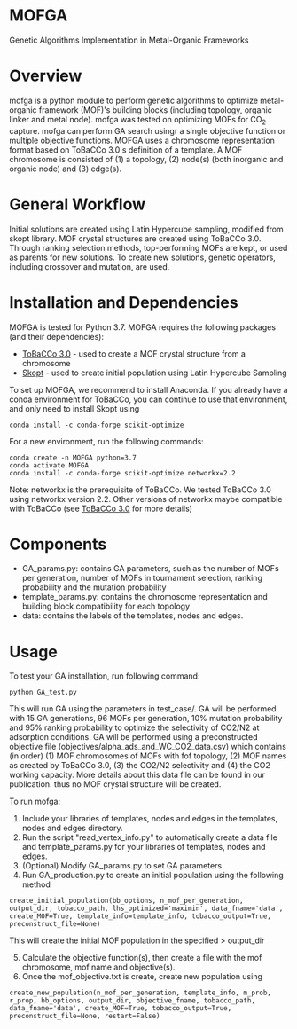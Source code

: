 # MOFGA

Genetic Algorithms Implementation in Metal-Organic Frameworks

# Overview
mofga is a python module to perform genetic algorithms to optimize metal-organic framework (MOF)'s building blocks (including topology, organic linker and metal node). mofga was tested on optimizing MOFs for CO<sub>2</sub> capture. mofga can perform GA search usingr a single objective function or multiple objective functions. MOFGA uses a chromosome representation format based on ToBaCCo 3.0's definition of a template. A MOF chromosome is consisted of (1) a topology, (2) node(s) (both inorganic and organic node) and (3) edge(s). 

# General Workflow
Initial solutions are created using Latin Hypercube sampling, modified from skopt library. MOF crystal structures are created using ToBaCCo 3.0. Through ranking selection methods, top-performing MOFs are kept, or used as parents for new solutions. To create new solutions, genetic operators, including crossover and mutation, are used. 

# Installation and Dependencies

MOFGA is tested for Python 3.7. MOFGA requires the following packages (and their dependencies):
- [ToBaCCo 3.0](https://github.com/tobacco-mofs/tobacco_3.0) - used to create a MOF crystal structure from a chromosome
- [Skopt](https://scikit-optimize.github.io/stable/install.html) - used to create initial population using Latin Hypercube Sampling

To set up MOFGA, we recommend to install Anaconda. If you already have a conda environment for ToBaCCo, you can continue to use that environment, and only need to install Skopt using
```
conda install -c conda-forge scikit-optimize
```

For a new environment, run the following commands:
```
conda create -n MOFGA python=3.7
conda activate MOFGA
conda install -c conda-forge scikit-optimize networkx=2.2
```
Note: networkx is the prerequisite of ToBaCCo. We tested ToBaCCo 3.0 using networkx version 2.2. Other versions of networkx maybe compatible with ToBaCCo (see [ToBaCCo 3.0](https://github.com/tobacco-mofs/tobacco_3.0) for more details)

# Components
- GA_params.py: contains GA parameters, such as the number of MOFs per generation, number of MOFs in tournament selection, ranking probability and the mutation probability
- template_params.py: contains the chromosome representation and building block compatibility for each topology
- data: contains the labels of the templates, nodes and edges.

# Usage
To test your GA installation, run following command:
```
python GA_test.py
```
This will run GA using the parameters in test_case/. GA will be performed with 15 GA generations, 96 MOFs per generation, 10% mutation probability and 95% ranking probability to optimize the selectivity of CO2/N2 at adsorption conditions. GA will be performed using a preconstructed objective file (objectives/alpha_ads_and_WC_CO2_data.csv) which contains (in order) (1) MOF chromosomes of MOFs with fof topology, (2) MOF names as created by ToBaCCo 3.0, (3) the CO2/N2 selectivity and (4) the CO2 working capacity. More details about this data file can be found in our publication. thus no MOF crystal structure will be created.

To run mofga:
1. Include your libraries of templates, nodes and edges in the templates, nodes and edges directory.
2. Run the script "read_vertex_info.py" to automatically create a data file and template_params.py for your libraries of templates, nodes and edges.
3. (Optional) Modify GA_params.py to set GA parameters.
4. Run GA_production.py to create an initial population using the following method
```
create_initial_population(bb_options, n_mof_per_generation, output_dir, tobacco_path, lhs_optimized='maximin', data_fname='data', create_MOF=True, template_info=template_info, tobacco_output=True, preconstruct_file=None)
```
This will create the initial MOF population in the specified > output_dir

5. Calculate the objective function(s), then create a file with the mof chromosome, mof name and objective(s).
6. Once the mof_objective.txt is create, create new population using
```
create_new_population(n_mof_per_generation, template_info, m_prob, r_prop, bb_options, output_dir, objective_fname, tobacco_path, data_fname='data', create_MOF=True, tobacco_output=True, preconstruct_file=None, restart=False)
```


